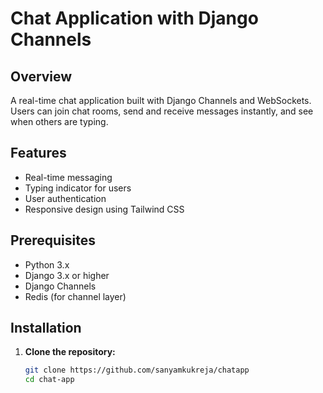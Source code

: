 # Chat Application with Django Channels

## Overview
A real-time chat application built with Django Channels and WebSockets. Users can join chat rooms, send and receive messages instantly, and see when others are typing.

## Features
- Real-time messaging
- Typing indicator for users
- User authentication
- Responsive design using Tailwind CSS

## Prerequisites
- Python 3.x
- Django 3.x or higher
- Django Channels
- Redis (for channel layer)

## Installation

1. **Clone the repository:**
   ```bash
   git clone https://github.com/sanyamkukreja/chatapp
   cd chat-app
